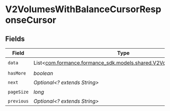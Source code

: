 # V2VolumesWithBalanceCursorResponseCursor


## Fields

| Field                                                                                                             | Type                                                                                                              | Required                                                                                                          | Description                                                                                                       | Example                                                                                                           |
| ----------------------------------------------------------------------------------------------------------------- | ----------------------------------------------------------------------------------------------------------------- | ----------------------------------------------------------------------------------------------------------------- | ----------------------------------------------------------------------------------------------------------------- | ----------------------------------------------------------------------------------------------------------------- |
| `data`                                                                                                            | List<[com.formance.formance_sdk.models.shared.V2VolumesWithBalance](../../models/shared/V2VolumesWithBalance.md)> | :heavy_check_mark:                                                                                                | N/A                                                                                                               |                                                                                                                   |
| `hasMore`                                                                                                         | *boolean*                                                                                                         | :heavy_check_mark:                                                                                                | N/A                                                                                                               | false                                                                                                             |
| `next`                                                                                                            | *Optional<? extends String>*                                                                                      | :heavy_minus_sign:                                                                                                | N/A                                                                                                               |                                                                                                                   |
| `pageSize`                                                                                                        | *long*                                                                                                            | :heavy_check_mark:                                                                                                | N/A                                                                                                               | 15                                                                                                                |
| `previous`                                                                                                        | *Optional<? extends String>*                                                                                      | :heavy_minus_sign:                                                                                                | N/A                                                                                                               | YXVsdCBhbmQgYSBtYXhpbXVtIG1heF9yZXN1bHRzLol=                                                                      |